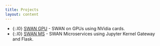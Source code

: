 ```yaml
---
title: Projects
layout: content
---
```


* {:.l0} [SWAN GPU](/pages/SwanNvidiaGPU.html) - SWAN on GPUs using NVidia cards.
* {:.l0} [SWAN MS](/pages/SwanMS.html) - SWAN Microservices using Jupyter Kernel Gateway and Flask.

